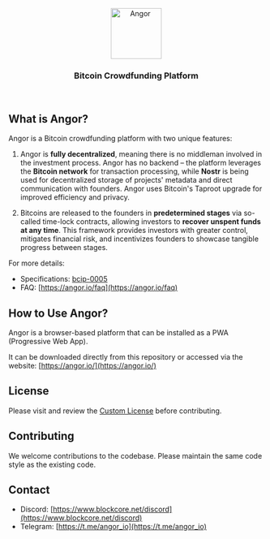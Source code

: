 <p align="center">
    <img src="https://github.com/miwahn/angor/raw/patch-1/src/Angor/Client/wwwroot/angor-logo.svg" height="100" alt="Angor" />
</p>
<h3 align="center">
    Bitcoin Crowdfunding Platform
</h3>

<br>

## What is Angor?

Angor is a Bitcoin crowdfunding platform with two unique features:

1. Angor is **fully decentralized**, meaning there is no middleman involved in the investment process. Angor has no backend – the platform leverages the **Bitcoin network** for transaction processing, while **Nostr** is being used for decentralized storage of projects' metadata and direct communication with founders. Angor uses Bitcoin's Taproot upgrade for improved efficiency and privacy.

2. Bitcoins are released to the founders in **predetermined stages** via so-called time-lock contracts, allowing investors to **recover unspent funds at any time**. This framework provides investors with greater control, mitigates financial risk, and incentivizes founders to showcase tangible progress between stages.

For more details:
* Specifications: [bcip-0005](https://github.com/block-core/bcips/blob/main/bcip-0005.md)
* FAQ: [https://angor.io/faq](https://angor.io/faq)

## How to Use Angor?

Angor is a browser-based platform that can be installed as a PWA (Progressive Web App).

It can be downloaded directly from this repository or accessed via the website: [https://angor.io/](https://angor.io/)

## License
Please visit and review the [Custom License](/LICENSE) before contributing.

## Contributing
We welcome contributions to the codebase. Please maintain the same code style as the existing code.

## Contact
* Discord: [https://www.blockcore.net/discord](https://www.blockcore.net/discord)
* Telegram: [https://t.me/angor_io](https://t.me/angor_io)
